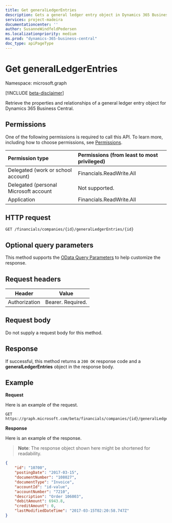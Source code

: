 ```yaml
---
title: Get generalLedgerEntries 
description: Gets a general ledger entry object in Dynamics 365 Business Central.
services: project-madeira
documentationcenter: ''
author: SusanneWindfeldPedersen
ms.localizationpriority: medium
ms.prod: "dynamics-365-business-central"
doc_type: apiPageType
---
```


# Get generalLedgerEntries

Namespace: microsoft.graph

[!INCLUDE [beta-disclaimer](../../includes/beta-disclaimer.md)]

Retrieve the properties and relationships of a general ledger entry object for Dynamics 365 Business Central.

## Permissions
One of the following permissions is required to call this API. To learn more, including how to choose permissions, see [Permissions](/graph/permissions-reference).

|Permission type |Permissions (from least to most privileged)|
|:---------------|:------------------------------------------|
|Delegated (work or school account)|Financials.ReadWrite.All |
|Delegated (personal Microsoft account|Not supported.|
|Application|Financials.ReadWrite.All|


## HTTP request
```
GET /financials/companies/{id}/generalLedgerEntries/{id}
```

## Optional query parameters
This method supports the [OData Query Parameters](/graph/query-parameters) to help customize the response.

## Request headers
|Header       |Value             |
|-------------|------------------|
|Authorization|Bearer. Required. |

## Request body
Do not supply a request body for this method.

## Response
If successful, this method returns a `200 OK` response code and a **generalLedgerEntries** object in the response body.

## Example

**Request**

Here is an example of the request.
```http
GET https://graph.microsoft.com/beta/financials/companies/{id}/generalLedgerEntries/{id}
```

**Response**

Here is an example of the response. 

> **Note**: The response object shown here might be shortened for readability.

```json
{
    "id": "10700",
    "postingDate": "2017-03-15",
    "documentNumber": "108027",
    "documentType": "Invoice",
    "accountId": "id-value",
    "accountNumber": "7210",
    "description": "Order 106003",
    "debitAmount": 6943.8,
    "creditAmount": 0,
    "lastModifiedDateTime": "2017-03-15T02:20:58.747Z"
}
```



